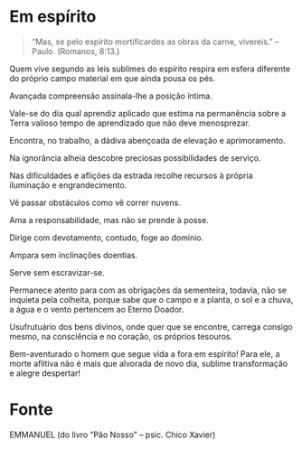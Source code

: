 # Em espírito

> “Mas, se pelo espírito mortificardes as obras da carne, vivereis.”  – Paulo. (Romanos, 8:13.)

Quem vive segundo as leis sublimes do espírito respira em esfera diferente do próprio campo material em que ainda pousa os pés.

Avançada compreensão assinala-lhe a posição íntima.

Vale-se do dia qual aprendiz aplicado que estima na permanência sobre a Terra valioso tempo de aprendizado que não deve menosprezar.

Encontra, no trabalho, a dádiva abençoada de elevação e aprimoramento.

Na ignorância alheia descobre preciosas possibilidades de serviço.

Nas dificuldades e aflições da estrada recolhe recursos à própria iluminação e engrandecimento.

Vê passar obstáculos como vê correr nuvens.

Ama a responsabilidade, mas não se prende à posse.

Dirige com devotamento, contudo, foge ao domínio.

Ampara sem inclinações doentias.

Serve sem escravizar-se.

Permanece atento para com as obrigações da sementeira, todavia, não se inquieta pela colheita, porque sabe que o campo e a planta, o sol e a chuva, a água e o vento pertencem ao Eterno Doador.

Usufrutuário dos bens divinos, onde quer que se encontre, carrega consigo mesmo, na consciência e no coração, os próprios tesouros.

Bem-aventurado o homem que segue vida a fora em espírito! Para ele, a morte aflitiva não é mais que alvorada de novo dia, sublime transformação e alegre despertar!

# Fonte
EMMANUEL
(do livro “Pão Nosso” – psic. Chico Xavier) 




